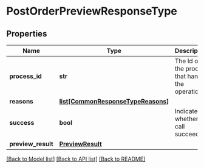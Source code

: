 # PostOrderPreviewResponseType

## Properties
Name | Type | Description | Notes
------------ | ------------- | ------------- | -------------
**process_id** | **str** | The Id of the process that handle the operation.  | [optional] 
**reasons** | [**list[CommonResponseTypeReasons]**](CommonResponseTypeReasons.md) |  | [optional] 
**success** | **bool** | Indicates whether the call succeeded.  | [optional] 
**preview_result** | [**PreviewResult**](PreviewResult.md) |  | [optional] 

[[Back to Model list]](../README.md#documentation-for-models) [[Back to API list]](../README.md#documentation-for-api-endpoints) [[Back to README]](../README.md)


